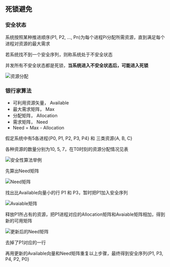 ## 死锁避免

### 安全状态

系统按照某种推进顺序(P1, P2, ..., Pn)为每个进程Pi分配所需资源，直到满足每个进程对资源的最大需求

若系统找不到一个安全序列，则称系统处于不安全状态

并发所有不安全状态都是死锁，**当系统进入不安全状态后，可能进入死锁**

![资源分配](https://github.com/YC-L/Postgraduate-examination/blob/Operating-System/imgs/%E8%B5%84%E6%BA%90%E5%88%86%E9%85%8D.png "资源分配")

### 银行家算法

- 可利用资源矢量， Available
- 最大需求矩阵， Max
- 分配矩阵， Allocation
- 需求矩阵， Need
- Need = Max - Allocation

假定系统中有5各进程{P0, P1, P2, P3, P4} 和 三类资源{A, B, C}

各种资源的数量分别为10, 5, 7，在T0时刻的资源分配情况见表

![安全性算法举例](https://github.com/YC-L/Postgraduate-examination/blob/Operating-System/imgs/%E5%AE%89%E5%85%A8%E6%80%A7%E7%AE%97%E6%B3%95%E4%B8%BE%E4%BE%8B.png "安全性算法举例")

先算出Need矩阵

![Need矩阵](https://github.com/YC-L/Postgraduate-examination/blob/Operating-System/imgs/Need%E7%9F%A9%E9%98%B5.png "Need矩阵")

找出比Available向量小的行 P1 和 P3，暂时把P1加入安全序列

![Avaiable矩阵](https://github.com/YC-L/Postgraduate-examination/blob/Operating-System/imgs/Avaiable%E7%9F%A9%E9%98%B5.png "Avaiable矩阵")

释放P1所占有的资源，把P1进程对应的Allocation矩阵和Avaiable矩阵相加，得到新的可用矩阵

![更新后的Need矩阵](https://github.com/YC-L/Postgraduate-examination/blob/Operating-System/imgs/%E6%9B%B4%E6%96%B0%E5%90%8E%E7%9A%84Need%E7%9F%A9%E9%98%B5.png "更新后的Need矩阵")

去掉了P1对应的一行

再用更新的Available向量和Need矩阵重复以上步骤，最终得到安全序列{P1, P3, P4, P2, P0}




